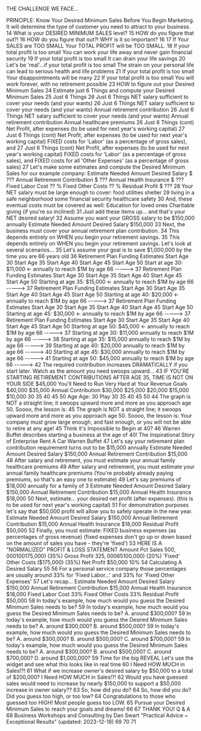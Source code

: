 THE CHALLENGE WE FACE... 

PRINCIPLE: Know Your Desired Minimum Sales Before You Begin Marketing.  It will determine the type of customer you need to attract to your business. 
14 What is your DESIRED
MINIMUM SALES level? 15 HOW do you figure that out?! 16 HOW do you figure that out?! WHY is it so important? 16 17 If Your SALES are TOO SMALL Your TOTAL PROFIT will be TOO SMALL. 18 If your total profit is too
small
You can work your life away
and never gain financial
security 19 If your total profit is too
small It can drain your life
savings 20 Let's be 'real'...if your total profit is too small
The strain on your personal life can lead to serious health and life
problems 21 If your total profit is too
small Your disappointments
will be many 22 If your total profit is too
small You will work forever,
with no retirement
possible 23 HOW to figure out your Desired Minimum Sales 24 Estimate just 6 Things and compute your Desired Minimum Sales 25 Just 6 Things 26 Just 6 Things
NET salary sufficient to cover your needs (and your wants) 26 Just 6 Things
NET salary sufficient to cover your needs (and your wants) Annual retirement contribution 26 Just 6 Things
NET salary sufficient to cover your needs (and your wants) Annual retirement contribution Annual healthcare premiums 26 Just 6 Things (cont)
Net Profit, after expenses (to be used for next year's working capital) 27 Just 6 Things (cont)
Net Profit, after expenses (to be used for next year's working capital) FIXED costs for 'Labor' (as a percentage of gross sales), and 27 Just 6 Things (cont)
Net Profit, after expenses (to be used for next year's working capital) FIXED costs for 'Labor' (as a percentage of gross sales), and FIXED costs for all 'Other Expenses' (as a percentage of gross sales) 27 Let's make some estimates and compute the Desired Minimum Sales for our example company: Estimate Needed Amount Desired Salary $ ??? Annual Retirement Contribution $ ??? Annual Health Insurance $ ??? Fixed Labor Cost ?? % Fixed Other Costs ?? % Residual Profit $ ??? 28 Your NET salary must be large enough to cover: food utilities shelter 29 living in a safe
neighborhood some financial security healthcare safety 30 And, these eventual costs must be covered as well: Education for loved ones Charitable giving (if you're so inclined) 31 Just add these items up...
and that's your NET desired salary! 32 Assume you want your GROSS salary to be $150,000 annually Estimate Needed Amount Desired Salary $150,000 33 Next, the business must cover your annual retirement plan contribution. 34 This depends entirely on WHEN you begin your retirement savings. 35 This depends entirely on WHEN you begin your retirement savings. Let's look at several scenarios... 35 Let's assume your goal is to save $1,000,000 by the time you are 66 years old 36 Retirement Plan Funding Estimates Start Age 30 Start Age 35 Start Age 40 Start Age 45 Start Age 50 Start at age 30: $11,000 ←
annually to reach
$1M by age 66 -----> 37 Retirement Plan Funding Estimates Start Age 30 Start Age 35 Start Age 40 Start Age 45 Start Age 50 Starting at age 35: $15,000 ←
annually to reach
$1M by age 66 -----> 37 Retirement Plan Funding Estimates Start Age 30 Start Age 35 Start Age 40 Start Age 45 Start Age 50 Starting at age 40: $20,000 ←
annually to reach
$1M by age 66 -----> 37 Retirement Plan Funding Estimates Start Age 30 Start Age 35 Start Age 40 Start Age 45 Start Age 50 Starting at age 45: $30,000 ←
annually to reach
$1M by age 66 -----> 37 Retirement Plan Funding Estimates Start Age 30 Start Age 35 Start Age 40 Start Age 45 Start Age 50 Starting at age 50: $45,000 ←
annually to reach
$1M by age 66 -----> 37 Starting at
age 30:
$11,000
annually to
reach $1M by
age 66 -----> 38 Starting at
age 35:
$15,000
annually to
reach $1M by
age 66 -----> 39 Starting at
age 40:
$20,000
annually to
reach $1M by
age 66 -----> 40 Starting at
age 45:
$30,000
annually to
reach $1M by
age 66 -----> 41 Starting at
age 50:
$45,000
annually to
reach $1M by
age 66 -----> 42 The required contribution increases DRAMATICALLY if you start later. Watch as the amount you need swoops upward... 43 IF YOU'RE STARTING RETIREMENT CONTRIBUTIONS AFTER AGE 35, TIME IS NOT ON YOUR SIDE $45,000 You'll Need to Run Very Hard at Your Revenue Goals $40,000 $35,000
Annual Contribution $30,000 $25,000 $20,000 $15,000 $10,000 30 35 40 45 50 Age Age: 30 Play 30 35 40 45 50 44 The graph is NOT a straight line; it swoops upward more and more as you approach age 50. Soooo, the lesson is: 45 The graph is NOT a straight line; it swoops upward more and more as you approach age 50. Soooo, the lesson is: Your company must grow large enough, and fast enough, or you will not be able to retire at any age! 45 Think it's Impossible to Begin at 40? 46 Warren Buffet describes starting a business at the age of 40! The Inspirational Story of Enterprise Rent A Car Warren Buffet 47 Let's say your retirement plan contribution requirement turns out to be $15,000 annually Estimate Needed Amount Desired Salary $150,000 Annual Retirement Contribution $15,000 48 After salary and retirement, you must estimate your annual family healthcare premiums 49 After salary and retirement, you must estimate your annual family healthcare premiums
(You're probably already paying premiums, so that's an easy one to estimate) 49 Let's say premiums of $18,000 annually for a family of 3 Estimate Needed Amount Desired Salary $150,000 Annual Retirement Contribution $15,000 Annual Health Insurance $18,000 50 Next, estimate...
your desired net profit (after expenses).
(this is to be used for next year's working capital) 51 For demonstration purposes let's say that $50,000 profit will allow you to safely operate in the new year. Estimate Needed Amount Desired Salary $150,000 Annual Retirement Contribution $15,000 Annual Health Insurance $18,000 Residual Profit $50,000 52 Finally, you must estimate:
FIXED business expenses (as percentages of gross revenue) (fixed expenses don't go up or
down based on the amount of
sales you have - they're 'fixed') 53 HERE IS A "NORMALIZED" PROFIT & LOSS STATEMENT Amount Pct Sales $500,000 100% Cost of Goods Sold ($175,000) (35%) Gross Profit $325,000 65% 'Fixed' Labor Cost ($100,000) (20%) 'Fixed' Other Costs ($175,000) (35%) Net Profit $50,000 10% 54 Calculating A Desired Salary 55 56 For a personal service company those percentages are usually around 33% for 'Fixed Labor...' and 33% for 'Fixed Other Expenses' 57 Let's recap... Estimate Needed Amount Desired Salary $150,000 Annual Retirement Contribution $15,000 Annual Health Insurance $18,000 Fixed Labor Cost 33% Fixed Other Costs 33% Residual Profit $50,000 58 In today's example, how much would you guess the Desired Minimum Sales needs to be? 59 In today's example, how much would you guess the Desired Minimum Sales needs to be? A. around $300,000? 59 In today's example, how much would you guess the Desired Minimum Sales needs to be? A. around $300,000? B. around $500,000? 59 In today's example, how much would you guess the Desired Minimum Sales needs to be? A. around $300,000? B. around $500,000? C. around $700,000? 59 In today's example, how much would you guess the Desired Minimum Sales needs to be? A. around $300,000? B. around $500,000? C. around $700,000? D. around $1,000,000? 59 Time for the big REVEAL
Let's use the widget and see what this looks like in real time 60 I Need HOW MUCH in Sales!?! 61 What if we increase owner's desired salary by $50,000 to a total of $200,000? I Need HOW MUCH in Sales!?! 62 Would you have guessed sales would need to increase by nearly $150,000 to support a $50,000 increase in owner salary?? 63 So, how did you do? 64 So, how did you do? Did you guess too high, or too low? 64 Congratulations to those who guessed too HIGH! Most people guess too LOW. 65 Pursue your Desired Minimum Sales to reach your goals and dreams! 66 67 THANK YOU! Q
&
A 68 Business Workshops and Consulting by Dan Swart "Practical Advice ~ Exceptional Results" (updated: 2023-12-18) 69 70 71





